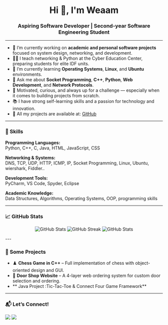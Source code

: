  
<h1 align="center">Hi 👋, I'm Weaam</h1>
<h3 align="center">Aspiring Software Developer | Second-year Software Engineering Student</h3>

---

- 🔭 I’m currently working on **academic and personal software projects** focused on system design, networking, and development.
- 👨‍🏫 I teach networking & Python at the Cyber Education Center, preparing students for elite IDF units.
- 🌱 I’m currently learning **Operating Systems**, **Linux**, and **Ubuntu** environments.
- 💬 Ask me about **Socket Programming**, **C++**, **Python**, **Web Development**, and **Network Protocols**.
- 🚀 Motivated, curious, and always up for a challenge — especially when it comes to building projects from scratch.
- 📚 I have strong self-learning skills and a passion for technology and innovation.
- 📂 All my projects are available at: [GitHub](https://github.com/weaamasad9)

---

### 🚀 Skills

**Programming Languages:**  
Python, C++, C, Java, HTML, JavaScript, CSS

**Networking & Systems:**  
DNS, TCP, UDP, HTTP, ICMP, IP, Socket Programming, Linux, Ubuntu, wiershark, Fiddler..

**Development Tools:**  
PyCharm, VS Code, Spyder, Eclipse

**Academic Knowledge:**  
Data Structures, Algorithms, Operating Systems, OOP, programming skills

---

### 📈 GitHub Stats
<p align="center">
  <img src="https://github-readme-stats.vercel.app/api?username=weaamasad9&show_icons=true&theme=radical" alt="GitHub Stats" />
  <img src="https://github-readme-streak-stats.herokuapp.com/?user=weaamasad9&theme=radical" alt="GitHub Streak" />
  <img src="https://github-readme-stats.vercel.app/api/top-langs/?username=weaamasad9&layout=compact&theme=radical" alt="GitHub Stats" />
</p>
---

### 📌 Some Projects

- ♟️ **Chess Game in C++** – Full implementation of chess with object-oriented design and GUI.
- 🛒 **Door Shop Website** – A 4-layer web ordering system for custom door selection and ordering.
- ** Java Project :Tic-Tac-Toe & Connect Four Game Framework** 

---

### 📬 Let’s Connect!

<a href="mailto:weaamasad9@gmail.com"><img src="https://img.shields.io/badge/Gmail-D14836?style=for-the-badge&logo=gmail&logoColor=white"></a>
<a href="https://www.linkedin.com" target="blank"><img src="https://img.shields.io/badge/LinkedIn-0077B5?style=for-the-badge&logo=linkedin&logoColor=white"></a>
